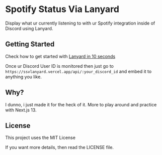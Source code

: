 # Spotify Status Via Lanyard
Display what ur currently listening to with ur Spotify integration inside of Discord using Lanyard.
## Getting Started

Check how to get started with [Lanyard in 10 seconds](https://github.com/Phineas/lanyard#get-started-in--10-seconds)

Once ur Discord User ID is monitored then just go to `https://ssvlanyard.vercel.app/api/:your_discord_id` and embed it to anything you like.

## Why?

I dunno, i just made it for the heck of it. More to play around and practice with Next.js 13.

## License
This project uses the MIT License

If you want more details, then read the LICENSE file.

